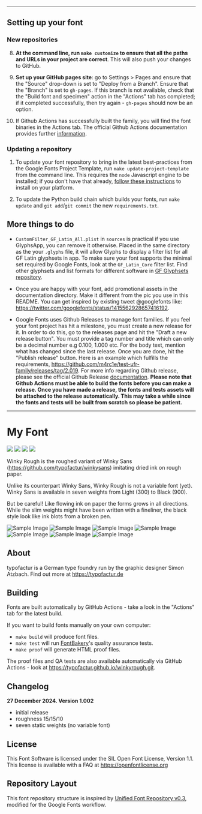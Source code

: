 ----

## Setting up your font

### New repositories






8. **At the command line, run `make customize` to ensure that all the paths and URLs in your project are correct**. This will also push your changes to GitHub.

9. **Set up your GitHub pages site**: go to Settings > Pages and ensure that the "Source" drop-down is set to "Deploy from a Branch". Ensure that the "Branch" is set to `gh-pages`. If this branch is not available, check that the "Build font and specimen" action in the "Actions" tab has completed; if it completed successfully, then try again - `gh-pages` should now be an option.

10. If Github Actions has successfully built the family, you will find the font binaries in the Actions tab. The official Github Actions documentation provides further [information](https://docs.github.com/en/actions/managing-workflow-runs/downloading-workflow-artifacts).


### Updating a repository

1. To update your font repository to bring in the latest best-practices from the Google Fonts Project Template, run `make update-project-template` from the command line. This requires the `node` Javascript engine to be installed; if you don't have that already, [follow these instructions](https://nodejs.org/en/download/package-manager#macos) to install on your platform.

2. To update the Python build chain which builds your fonts, run `make update` and `git add`/`git commit` the new `requirements.txt`.

## More things to do

* `CustomFilter_GF_Latin_All.plist` in `sources` is practical if you use GlyphsApp, you can remove it otherwise. Placed in the same directory as the your `.glyphs` file, it will allow Glyphs to display a filter list for all GF Latin glyphsets in app. To make sure your font supports the minimal set required by Google Fonts, look at the `GF_Latin_Core` filter list. Find other glyphsets and list formats for different software in [GF Glyphsets repository](https://github.com/googlefonts/glyphsets/tree/main/GF_glyphsets).

* Once you are happy with your font, add promotional assets in the documentation directory. Make it different from the pic you use in this README. You can get inspired by existing tweet @googlefonts like: https://twitter.com/googlefonts/status/1415562928657416192.

* Google Fonts uses Github Releases to manage font families. If you feel your font project has hit a milestone, you must create a new release for it. In order to do this, go to the releases page and hit the "Draft a new release button". You must provide a tag number and title which can only be a decimal number e.g 0.100, 1.000 etc. For the body text, mention what has changed since the last release. Once you are done, hit the "Publish release" button. Here is an example which fulfills the requirements, https://github.com/m4rc1e/test-ufr-family/releases/tag/2.019. For more info regarding Github release, please see the official Github Release [documentation](https://docs.github.com/en/repositories/releasing-projects-on-github/managing-releases-in-a-repository). **Please note that Github Actions must be able to build the fonts before you can make a release. Once you have made a release, the fonts and tests assets will be attached to the release automatically. This may take a while since the fonts and tests will be built from scratch so please be patient.**

----


# My Font

[![][Fontbakery]](https://typofactur.github.io/winkyrough/fontbakery/fontbakery-report.html)
[![][Universal]](https://typofactur.github.io/winkyrough/fontbakery/fontbakery-report.html)
[![][GF Profile]](https://typofactur.github.io/winkyrough/fontbakery/fontbakery-report.html)
[![][Shaping]](https://typofactur.github.io/winkyrough/fontbakery/fontbakery-report.html)

[Fontbakery]: https://img.shields.io/endpoint?url=https%3A%2F%2Fraw.githubusercontent.com%2Ftypofactur%2Fwinkyrough%2Fgh-pages%2Fbadges%2Foverall.json
[GF Profile]: https://img.shields.io/endpoint?url=https%3A%2F%2Fraw.githubusercontent.com%2Ftypofactur%2Fwinkyrough%2Fgh-pages%2Fbadges%2FGoogleFonts.json
[Outline Correctness]: https://img.shields.io/endpoint?url=https%3A%2F%2Fraw.githubusercontent.com%2Ftypofactur%2Fwinkyrough%2Fgh-pages%2Fbadges%2FOutlineCorrectnessChecks.json
[Shaping]: https://img.shields.io/endpoint?url=https%3A%2F%2Fraw.githubusercontent.com%2Ftypofactur%2Fwinkyrough%2Fgh-pages%2Fbadges%2FShapingChecks.json
[Universal]: https://img.shields.io/endpoint?url=https%3A%2F%2Fraw.githubusercontent.com%2Ftypofactur%2Fwinkyrough%2Fgh-pages%2Fbadges%2FUniversal.json

Winky Rough is the roughed variant of Winky Sans (https://github.com/typofactur/winkysans) imitating dried ink on rough paper.

Unlike its counterpart Winky Sans, Winky Rough is not a variable font (yet). Winky Sans is available in seven weights from Light (300) to Black (900).

But be careful! Like flowing ink on paper the forms grows in all directions. While the slim weights might have been written with a fineliner, the black style look like ink blots from a broken pen.

![Sample Image](documentation/winkyrough_cover.png)
![Sample Image](documentation/winkyrough_alphabet.png)
![Sample Image](documentation/winkyrough_weights.png)
![Sample Image](documentation/winkyrough_driedink.png)
![Sample Image](documentation/winkyrough_friendly.png)
![Sample Image](documentation/winkyrough_optischehaptik.png)
![Sample Image](documentation/winkysans_hi_git.png)

## About

typofactur is a German type foundry run by the graphic designer Simon Atzbach.
Find out more at https://typofactur.de

## Building

Fonts are built automatically by GitHub Actions - take a look in the "Actions" tab for the latest build.

If you want to build fonts manually on your own computer:

* `make build` will produce font files.
* `make test` will run [FontBakery](https://github.com/googlefonts/fontbakery)'s quality assurance tests.
* `make proof` will generate HTML proof files.

The proof files and QA tests are also available automatically via GitHub Actions - look at https://typofactur.github.io/winkyrough.git.

## Changelog

**27 December 2024. Version 1.002**
- initial release
- roughness 15/15/10
- seven static weights (no variable font)

## License

This Font Software is licensed under the SIL Open Font License, Version 1.1.
This license is available with a FAQ at https://openfontlicense.org

## Repository Layout

This font repository structure is inspired by [Unified Font Repository v0.3](https://github.com/unified-font-repository/Unified-Font-Repository), modified for the Google Fonts workflow.
